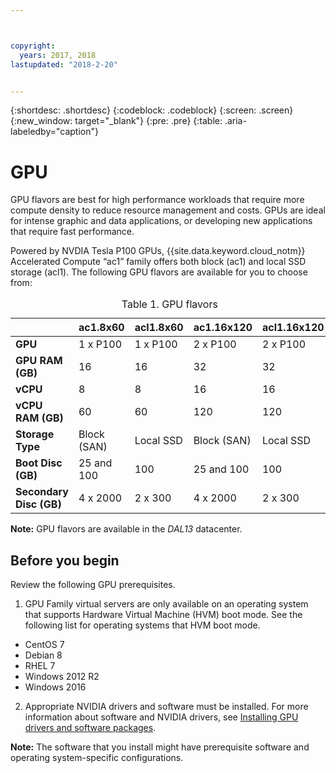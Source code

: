 ```yaml
---



copyright:
  years: 2017, 2018
lastupdated: "2018-2-20"


---
```


{:shortdesc: .shortdesc}
{:codeblock: .codeblock}
{:screen: .screen}
{:new_window: target="_blank"}
{:pre: .pre}
{:table: .aria-labeledby="caption"}

# GPU
GPU flavors are best for high performance workloads that require more compute density to reduce resource management and costs. GPUs are ideal for intense graphic and data applications, or developing new applications that require fast performance.

Powered by NVDIA Tesla P100 GPUs, {{site.data.keyword.cloud_notm}} Accelerated Compute “ac1” family offers both block (ac1) and local SSD storage (acl1). The following GPU flavors are available for you to choose from:  

<table>
<CAPTION>Table 1. GPU flavors</CAPTION>
<THEAD>
<TR>

<th></th>
<th>ac1.8x60</th>
<th>acl1.8x60</th>
<th>ac1.16x120</th>
<th>acl1.16x120</th>
</TR>
</THEAD>
<TBODY>
<tr>
<td><b>GPU</b></td>
<td>1 x P100</td>
<td>1 x P100</td>
<td>2 x P100</td>
<td>2 x P100</td>
</tr>
<tr>
<td><b>GPU RAM (GB)</b></td>
<td>16</td>
<td>16</td>
<td>32</td>
<td>32</td>
</tr>

<tr>
<td><b>vCPU</b></td>
<td>8</td>
<td>8</td>
<td>16</td>
<td>16</td>
</tr>

<tr>
<td><b>vCPU RAM (GB)</b></td>
<td>60</td>
<td>60</td>
<td>120</td>
<td>120</td>
</tr>

<tr>
<td><b>Storage Type</b></td>
<td>Block (SAN)</td>
<td>Local SSD</td>
<td>Block (SAN)</td>
<td>Local SSD</td>
</tr>

<tr>
<td><b>Boot Disc (GB)</b></td>
<td>25 and 100</td>
<td>100</td>
<td>25 and 100</td>
<td>100</td>
</tr>

<tr>
<td><b>Secondary Disc (GB)</b></td>
<td>4 x 2000</td>
<td>2 x 300</td>
<td>4 x 2000</td>
<td>2 x 300</td>
</tr>

</TBODY>
</table>


**Note:** GPU flavors are available in the _DAL13_ datacenter.

## Before you begin
Review the following GPU prerequisites.

1. GPU Family virtual servers are only available on an operating system that supports Hardware Virtual Machine (HVM) boot mode. See the following list for operating systems that HVM boot mode.  
  - CentOS 7
  - Debian 8
  - RHEL 7
  - Windows 2012 R2
  - Windows 2016

2. Appropriate NVIDIA drivers and software must be installed. For more information about software and NVIDIA drivers, see [Installing GPU drivers and software packages](../vsi/vsi_gpu_nvidia_drivers.html).

**Note:** The software that you install might have prerequisite software and operating system-specific configurations.


